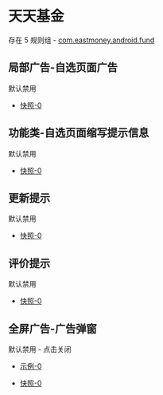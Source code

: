 # 天天基金

存在 5 规则组 - [com.eastmoney.android.fund](/src/apps/com.eastmoney.android.fund.ts)

## 局部广告-自选页面广告

默认禁用

- [快照-0](https://i.gkd.li/i/12642387)

## 功能类-自选页面缩写提示信息

默认禁用

- [快照-0](https://i.gkd.li/i/12642387)

## 更新提示

默认禁用

- [快照-0](https://i.gkd.li/i/13546927)

## 评价提示

默认禁用

- [快照-0](https://i.gkd.li/i/14179501)

## 全屏广告-广告弹窗

默认禁用 - 点击关闭

- [示例-0](https://m.gkd.li/57941037/21743bbb-010a-410c-8ce1-57710d37722d)

- [快照-0](https://i.gkd.li/i/14149452)
